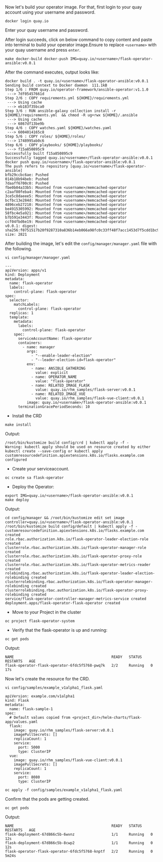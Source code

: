 
Now let's build your operator image. For that, first login to your quay account using your username and password.
```execute
docker login quay.io
```
Enter your quay username and password. 

After login succeeds, click on below command to copy content and paste into terminal to build your operator image.Ensure to replace `<username>` with your quay username and press `enter`. 

```copycommand
make docker-build docker-push IMG=quay.io/<username>/flask-operator-ansible:v0.0.1
```

After the command executes, output looks like:

```
docker build . -t quay.io/<username>/flask-operator-ansible:v0.0.1
Sending build context to Docker daemon  111.1kB
Step 1/6 : FROM quay.io/operator-framework/ansible-operator:v1.1.0
 ---> 7df05457661d
Step 2/6 : COPY requirements.yml ${HOME}/requirements.yml
 ---> Using cache
 ---> eb183f35bca0
Step 3/6 : RUN ansible-galaxy collection install -r ${HOME}/requirements.yml  && chmod -R ug+rwx ${HOME}/.ansible
 ---> Using cache
 ---> 6867df13be9b
Step 4/6 : COPY watches.yaml ${HOME}/watches.yaml
 ---> 6004014165c8
Step 5/6 : COPY roles/ ${HOME}/roles/
 ---> 1748995ab0c6
Step 6/6 : COPY playbooks/ ${HOME}/playbooks/
 ---> f15a850895c9
Successfully built f15a850895c9
Successfully tagged quay.io/<username>/flask-operator-ansible:v0.0.1
docker push quay.io/<username>/flask-operator-ansible:v0.0.1
The push refers to repository [quay.io/<username>/flask-operator-ansible]
bfb29ccbc6ae: Pushed
014b18b94beb: Pushed
7daaff6700c0: Pushed
fbe0b04a33b5: Mounted from <username>/memcached-operator
c2aaf80feba4: Mounted from <username>/memcached-operator
3ce5c8daeee5: Mounted from <username>/memcached-operator
bcfbc13e284d: Mounted from <username>/memcached-operator
4896ceb27210: Mounted from <username>/memcached-operator
be4915305992: Mounted from <username>/memcached-operator
58fbc4e5a921: Mounted from <username>/memcached-operator
b7b591e3443f: Mounted from <username>/memcached-operator
ccf04fbd6e19: Mounted from <username>/memcached-operator
v0.0.1: digest: sha256:f0751517b20f9287310a836b14eb066a98fc0c33ff48f7acc1453d7f5cdd1bc9 size: 2821

```

After building the image, let's edit the `config/manager/manager.yaml` file with the following. 

```execute
vi config/manager/manager.yaml
```
```
---
apiVersion: apps/v1
kind: Deployment
metadata:
  name: flask-operator  
  labels:
    control-plane: flask-operator
spec:
  selector:
    matchLabels:
      control-plane: flask-operator
  replicas: 1
  template:
    metadata:
      labels:
        control-plane: flask-operator
    spec:
      serviceAccountName: flask-operator
      containers:
        - name: manager
          args:
            - "--enable-leader-election"
            - "--leader-election-id=flask-operator"
          env:
            - name: ANSIBLE_GATHERING
              value: explicit
            - name: OPERATOR_NAME
              value: "flask-operator"
            - name: RELATED_IMAGE_FLASK
              value: quay.io/rhm_samples/flask-server:v0.0.1
            - name: RELATED_IMAGE_VUE
              value: quay.io/rhm_samples/flask-vue-client:v0.0.1
          image: quay.io/<username>/flask-operator-ansible:v0.0.1
      terminationGracePeriodSeconds: 10
```

* Install the CRD
```execute
make install
```
Output:
```
/root/bin/kustomize build config/crd | kubectl apply -f -
Warning: kubectl apply should be used on resource created by either kubectl create --save-config or kubectl apply
customresourcedefinition.apiextensions.k8s.io/flasks.example.com configured

```
* Create your serviceaccount.
```execute
oc create sa flask-operator
```
* Deploy the Operator:
```execute
export IMG=quay.io/<username>/flask-operator-ansible:v0.0.1
make deploy
```
Output:
```
cd config/manager && /root/bin/kustomize edit set image controller=quay.io/<username>/flask-operator-ansible:v0.0.1
/root/bin/kustomize build config/default | kubectl apply -f -
customresourcedefinition.apiextensions.k8s.io/flasks.example.com created
role.rbac.authorization.k8s.io/flask-operator-leader-election-role created
clusterrole.rbac.authorization.k8s.io/flask-operator-manager-role created
clusterrole.rbac.authorization.k8s.io/flask-operator-proxy-role created
clusterrole.rbac.authorization.k8s.io/flask-operator-metrics-reader created
rolebinding.rbac.authorization.k8s.io/flask-operator-leader-election-rolebinding created
clusterrolebinding.rbac.authorization.k8s.io/flask-operator-manager-rolebinding created
clusterrolebinding.rbac.authorization.k8s.io/flask-operator-proxy-rolebinding created
service/flask-operator-controller-manager-metrics-service created
deployment.apps/flask-operator-flask-operator created

```

* Move to your Project in the cluster
```execute
oc project flask-operator-system
```
* Verify that the flask-operator is up and running:
```execute
oc get pods
```
Output:
```
NAME                                             READY   STATUS    RESTARTS   AGE
flask-operator-flask-operator-6fdc5f5768-pwq7k   2/2     Running   0          17s
```
Now let's create the resource for the CRD.
```execute
vi config/samples/example_v1alpha1_flask.yaml
```
```
apiVersion: example.com/v1alpha1
kind: Flask
metadata:
  name: flask-sample-1
spec:
  # Default values copied from <project_dir>/helm-charts/flask-app/values.yaml
  flask:
    image: quay.io/rhm_samples/flask-server:v0.0.1
    imagePullSecrets: []
    replicaCount: 1
    service:
      port: 5000
      type: ClusterIP
  vue:
    image: quay.io/rhm_samples/flask-vue-client:v0.0.1
    imagePullSecrets: []
    replicaCount: 1
    service:
      port: 8080
      type: ClusterIP
```
```execute
oc apply -f config/samples/example_v1alpha1_flask.yaml
```

Confirm that the pods are getting created.
```execute
oc get pods
```
Output:
```
NAME                                             READY   STATUS    RESTARTS   AGE
flask-deployment-67d866c5b-6wvnz                 1/1     Running   0          12s
flask-deployment-67d866c5b-8cwp2                 1/1     Running   0          12s
flask-operator-flask-operator-6fdc5f5768-knptf   2/2     Running   0          5m24s
```

